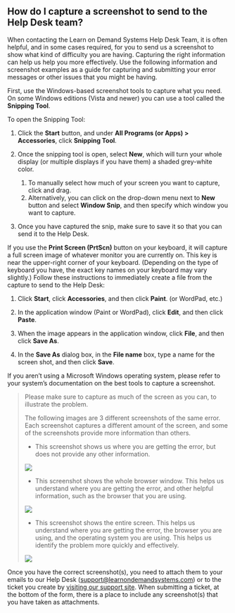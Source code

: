 ## How do I capture a screenshot to send to the Help Desk team?

When contacting the Learn on Demand Systems Help Desk Team, it is often helpful, and in some cases required, for you to send us a screenshot to show what kind of difficulty you are having. Capturing the right information can help us help you more effectively. Use the following information and screenshot examples as a guide for capturing and submitting your error messages or other issues that you might be having.

First, use the Windows-based screenshot tools to capture what you need. On some Windows editions (Vista and newer) you can use a tool called the **Snipping Tool**.

To open the Snipping Tool:

1. Click the **Start** button, and under **All Programs (or Apps) > Accessories**, click **Snipping Tool**. 

1. Once the snipping tool is open, select **New**, which will turn your whole display (or multiple displays if you have them) a shaded grey-white color. 
     1. To manually select how much of your screen you want to capture, click and drag.  
     1. Alternatively, you can click on the drop-down menu next to **New** button and select **Window Snip**, and then specify which window you want to capture. 
1. Once you have captured the snip, make sure to save it so that you can send it to the Help Desk.

If you use the **Print Screen (PrtScn)** button on your keyboard, it will capture a full screen image of whatever monitor you are currently on. This key is near the upper-right corner of your keyboard. (Depending on the type of keyboard you have, the exact key names on your keyboard may vary slightly.) Follow these instructions to immediately create a file from the capture to send to the Help Desk:

1. Click **Start**, click **Accessories**, and then click **Paint**. (or WordPad, etc.)

1. In the application window (Paint or WordPad), click **Edit**, and then click **Paste**.

1. When the image appears in the application window, click **File**, and then click **Save As**.

1. In the **Save As** dialog box, in the **File name** box, type a name for the screen shot, and then click **Save**.

If you aren’t using a Microsoft Windows operating system, please refer to your system’s documentation on the best tools to capture a screenshot.

> Please make sure to capture as much of the screen as you can, to illustrate the problem.
>
>The following images are 3 different screenshots of the same error. Each screenshot captures a different amount of the screen, and some of the screenshots provide more information than others. 
>
> - This screenshot shows us where you are getting the error, but does not provide any other information. 
>
>![](../images/username-password-incorrect.png)
>
> - This screenshot shows the whole browser window. This helps us understand where you are getting the error, and other helpful information, such as the browser that you are using. 
>
>![](../imgages/whole-browser-screenshot.png)
>
> - This screenshot shows the entire screen. This helps us understand where you are getting the error, the browser you are using, and the operating system you are using. This helps us identify the problem more quickly and effectively. 
>
>![](../imgages/full-screen-screenshot.png)

Once you have the correct screenshot(s), you need to attach them to your emails to our Help Desk (support@learnondemandsystems.com) or to the ticket you create by [visiting our support site](https://learnondemand.zendesk.com/hc/en-us/requests/new). When submitting a ticket, at the bottom of the form, there is a place to include any screenshot(s) that you have taken as attachments.